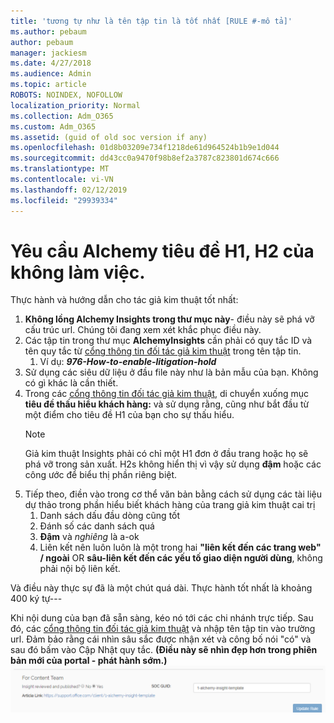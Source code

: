 ```yaml
---
title: 'tương tự như là tên tập tin là tốt nhất [RULE #-mô tả]'
ms.author: pebaum
author: pebaum
manager: jackiesm
ms.date: 4/27/2018
ms.audience: Admin
ms.topic: article
ROBOTS: NOINDEX, NOFOLLOW
localization_priority: Normal
ms.collection: Adm_O365
ms.custom: Adm_O365
ms.assetid: (guid of old soc version if any)
ms.openlocfilehash: 01d8b03209e734f1218de61d964524b1b9e1d044
ms.sourcegitcommit: dd43cc0a9470f98b8ef2a3787c823801d674c666
ms.translationtype: MT
ms.contentlocale: vi-VN
ms.lasthandoff: 02/12/2019
ms.locfileid: "29939334"
---
```

# <a name="required-alchemy-header-h1-h2s-dont-work"></a>Yêu cầu Alchemy tiêu đề H1, H2 của không làm việc.
Thực hành và hướng dẫn cho tác giả kim thuật tốt nhất:

1. **Không lồng Alchemy Insights trong thư mục này**- điều này sẽ phá vỡ cấu trúc url. Chúng tôi đang xem xét khắc phục điều này.
1. Các tập tin trong thư mục **AlchemyInsights** cần phải có quy tắc ID và tên quy tắc từ [cổng thông tin đối tác giả kim thuật](https://alchemyportal.azurewebsites.net) trong tên tập tin.
    1. Ví dụ: ***976-How-to-enable-litigation-hold***
1. Sử dụng các siêu dữ liệu ở đầu file này như là bản mẫu của bạn. Không có gì khác là cần thiết.
1. Trong các [cổng thông tin đối tác giả kim thuật](https://alchemyportal.azurewebsites.net), di chuyển xuống mục **tiêu đề thấu hiểu khách hàng:** và sử dụng rằng, cũng như bắt đầu từ một điểm cho tiêu đề H1 của bạn cho sự thấu hiểu. 
    > [!NOTE]
    > Giả kim thuật Insights phải có chỉ một H1 đơn ở đầu trang hoặc họ sẽ phá vỡ trong sản xuất. H2s không hiển thị vì vậy sử dụng **đậm** hoặc các công ước để biểu thị phần riêng biệt.
1. Tiếp theo, điền vào trong cơ thể văn bản bằng cách sử dụng các tài liệu dự thảo trong phần hiểu biết khách hàng của trang giả kim thuật cai trị
    1. Danh sách dấu đầu dòng cũng tốt
    1. Đánh số các danh sách quá
    1. **Đậm** và *nghiêng* là a-ok
    1. Liên kết nên luôn luôn là một trong hai **"liên kết đến các trang web" / ngoài** OR **sâu-liên kết đến các yếu tố giao diện người dùng**, không phải nội bộ liên kết.

Và điều này thực sự đã là một chút quá dài. Thực hành tốt nhất là khoảng 400 ký tự---

Khi nội dung của bạn đã sẵn sàng, kéo nó tới các chi nhánh trực tiếp. Sau đó, các [cổng thông tin đối tác giả kim thuật](https://alchemyportal.azurewebsites.net) và nhập tên tập tin vào trường url. Đảm bảo rằng cái nhìn sâu sắc được nhận xét và công bố nói "có" và sau đó bấm vào Cập Nhật quy tắc. **(Điều này sẽ nhìn đẹp hơn trong phiên bản mới của portal - phát hành sớm.)** 
 ![trường url](media/for-content-team.PNG)

